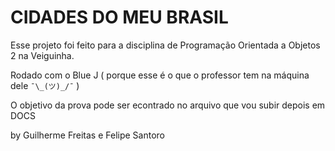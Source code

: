 # CIDADES DO MEU BRASIL

Esse projeto foi feito para a disciplina de Programação Orientada a Objetos 2 na Veiguinha.

Rodado com o Blue J ( porque esse é o que o professor tem na máquina dele `¯\_(ツ)_/¯` )

O objetivo da prova pode ser econtrado no arquivo que vou subir depois em DOCS

by Guilherme Freitas e Felipe Santoro
